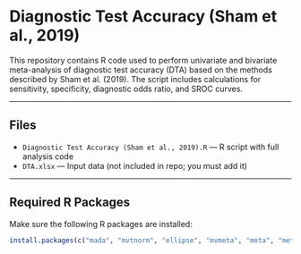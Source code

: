# Diagnostic Test Accuracy (Sham et al., 2019)

This repository contains R code used to perform univariate and bivariate meta-analysis of diagnostic test accuracy (DTA) based on the methods described by Sham et al. (2019). The script includes calculations for sensitivity, specificity, diagnostic odds ratio, and SROC curves.

---

## Files

- `Diagnostic Test Accuracy (Sham et al., 2019).R` — R script with full analysis code
- `DTA.xlsx` — Input data (not included in repo; you must add it)

---

## Required R Packages

Make sure the following R packages are installed:

```r
install.packages(c("mada", "mvtnorm", "ellipse", "mvmeta", "meta", "metafor", "readxl"))
